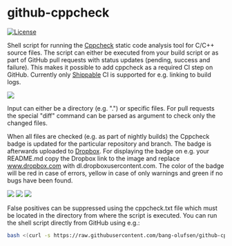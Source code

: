 # github-cppcheck

[![License](https://img.shields.io/badge/license-MIT_License-blue.svg?style=flat)](LICENSE)

Shell script for running the [Cppcheck](http://cppcheck.sourceforge.net) static code analysis tool for C/C++ source files. The script can either be executed from your build script or as part of GitHub pull requests with status updates (pending, success and failure). This makes it possible to add cppcheck as a required CI step on GitHub. Currently only [Shippable](http://www.shippable.com) CI is supported for e.g. linking to build logs.

![](https://raw.githubusercontent.com/bang-olufsen/github-cppcheck/master/images/cppcheck_github.png)

Input can either be a directory (e.g. ".") or specific files. For pull requests the special "diff" command can be parsed as argument to check only the changed files.

When all files are checked (e.g. as part of nightly builds) the Cppcheck badge is updated for the particular repository and branch. The badge is afterwards uploaded to [Dropbox](http://www.dropbox.com). For displaying the badge on e.g. your README.md copy the Dropbox link to the image and replace www.dropbox.com with dl.dropboxusercontent.com. The color of the badge will be red in case of errors, yellow in case of only warnings and green if no bugs have been found.

![](https://raw.githubusercontent.com/bang-olufsen/github-cppcheck/master/images/cppcheck_green.svg) ![](https://raw.githubusercontent.com/bang-olufsen/github-cppcheck/master/images/cppcheck_yellow.svg) ![](https://raw.githubusercontent.com/bang-olufsen/github-cppcheck/master/images/cppcheck_red.svg)

False positives can be suppressed using the cppcheck.txt file which must be located in the directory from where the script is executed. You can run the shell script directly from GitHub using e.g.:

```bash
bash <(curl -s https://raw.githubusercontent.com/bang-olufsen/github-cppcheck/master/cppcheck.sh) .
```
